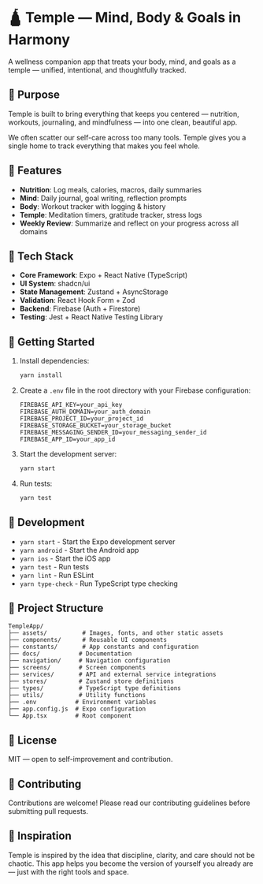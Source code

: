 # 🛕 Temple — Mind, Body & Goals in Harmony

A wellness companion app that treats your body, mind, and goals as a temple — unified, intentional, and thoughtfully tracked.

## 🧠 Purpose

Temple is built to bring everything that keeps you centered — nutrition, workouts, journaling, and mindfulness — into one clean, beautiful app.

We often scatter our self-care across too many tools. Temple gives you a single home to track everything that makes you feel whole.

## 🧩 Features

- **Nutrition**: Log meals, calories, macros, daily summaries
- **Mind**: Daily journal, goal writing, reflection prompts
- **Body**: Workout tracker with logging & history
- **Temple**: Meditation timers, gratitude tracker, stress logs
- **Weekly Review**: Summarize and reflect on your progress across all domains

## 🔧 Tech Stack

- **Core Framework**: Expo + React Native (TypeScript)
- **UI System**: shadcn/ui
- **State Management**: Zustand + AsyncStorage
- **Validation**: React Hook Form + Zod
- **Backend**: Firebase (Auth + Firestore)
- **Testing**: Jest + React Native Testing Library

## 🚀 Getting Started

1. Install dependencies:
   ```bash
   yarn install
   ```

2. Create a `.env` file in the root directory with your Firebase configuration:
   ```
   FIREBASE_API_KEY=your_api_key
   FIREBASE_AUTH_DOMAIN=your_auth_domain
   FIREBASE_PROJECT_ID=your_project_id
   FIREBASE_STORAGE_BUCKET=your_storage_bucket
   FIREBASE_MESSAGING_SENDER_ID=your_messaging_sender_id
   FIREBASE_APP_ID=your_app_id
   ```

3. Start the development server:
   ```bash
   yarn start
   ```

4. Run tests:
   ```bash
   yarn test
   ```

## 📱 Development

- `yarn start` - Start the Expo development server
- `yarn android` - Start the Android app
- `yarn ios` - Start the iOS app
- `yarn test` - Run tests
- `yarn lint` - Run ESLint
- `yarn type-check` - Run TypeScript type checking

## 🧱 Project Structure

```
TempleApp/
├── assets/          # Images, fonts, and other static assets
├── components/      # Reusable UI components
├── constants/       # App constants and configuration
├── docs/           # Documentation
├── navigation/     # Navigation configuration
├── screens/        # Screen components
├── services/       # API and external service integrations
├── stores/         # Zustand store definitions
├── types/          # TypeScript type definitions
├── utils/          # Utility functions
├── .env           # Environment variables
├── app.config.js  # Expo configuration
└── App.tsx        # Root component
```

## 📄 License

MIT — open to self-improvement and contribution.

## 🤝 Contributing

Contributions are welcome! Please read our contributing guidelines before submitting pull requests.

## 🧘 Inspiration

Temple is inspired by the idea that discipline, clarity, and care should not be chaotic. This app helps you become the version of yourself you already are — just with the right tools and space. 